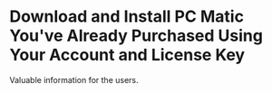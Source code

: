 # Download and Install PC Matic You've Already Purchased Using Your Account and License Key

Valuable information for the users.


